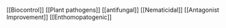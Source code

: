 [[Biocontrol]]
[[Plant pathogens]]
[[antifungal]]
[[Nematicidal]]
[[Antagonist Improvement]]
[[Enthomopatogenic]]
